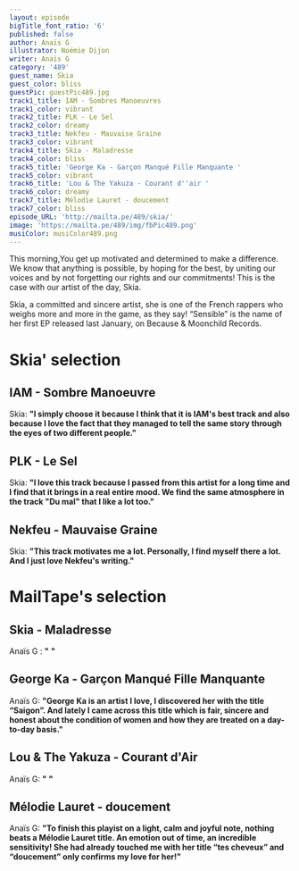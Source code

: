 ```yaml
---
layout: episode
bigTitle_font_ratio: '6'
published: false
author: Anaïs G
illustrator: Noémie Dijon
writer: Anaïs G
category: '489'
guest_name: Skia
guest_color: bliss
guestPic: guestPic489.jpg
track1_title: IAM - Sombres Manoeuvres
track1_color: vibrant
track2_title: PLK - Le Sel
track2_color: dreamy
track3_title: Nekfeu - Mauvaise Graine
track3_color: vibrant
track4_title: Skia - Maladresse
track4_color: bliss
track5_title: 'George Ka - Garçon Manqué Fille Manquante '
track5_color: vibrant
track6_title: 'Lou & The Yakuza - Courant d''air '
track6_color: dreamy
track7_title: Mélodie Lauret - doucement
track7_color: bliss
episode_URL: 'http://mailta.pe/489/skia/'
image: 'https://mailta.pe/489/img/fbPic489.png'
musiColor: musiColor489.png
---
```

<p id="introduction">This morning,You get up motivated and determined to make a difference. We know that anything is possible, by hoping for the best, by uniting our voices and by not forgetting our rights and our commitments! This is the case with our artist of the day, Skia.

Skia, a committed and sincere artist, she is one of the French rappers who weighs more and more in the game, as they say! “Sensible” is the name of her first EP released last January, on Because & Moonchild Records.
</p>

# Skia' selection

## IAM - Sombre Manoeuvre
Skia: **"**I simply choose it because I think that it is IAM's best track and also because I love the fact that they managed to tell the same story through the eyes of two different people.**"**

## PLK - Le Sel
Skia: **"**I love this track because I passed from this artist for a long time and I find that it brings in a real entire mood. We find the same atmosphere in the track "Du mal" that I like a lot too.**"**

## Nekfeu - Mauvaise Graine
Skia: **"**This track motivates me a lot. Personally, I find myself there a lot. And I just love Nekfeu's writing.**"**

# MailTape's selection

## Skia - Maladresse
Anaïs G : **"** **"**  

## George Ka - Garçon Manqué Fille Manquante
Anaïs G: **"**George Ka is an artist I love, I discovered her with the title “Saigon”. And lately I came across this title which is fair, sincere and honest about the condition of women and how they are treated on a day-to-day basis.**"**

## Lou & The Yakuza - Courant d'Air
Anaïs G: **"** **"**

## Mélodie Lauret - doucement
Anaïs G: **"**To finish this playist on a light, calm and joyful note, nothing beats a Mélodie Lauret title. An emotion out of time, an incredible sensitivity! She had already touched me with her title “tes cheveux” and “doucement” only confirms my love for her!**"**

<p id="outroduction"></p>
